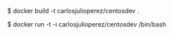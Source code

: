 $ docker build -t carlosjulioperez/centosdev .

$ docker run -t -i carlosjulioperez/centosdev /bin/bash

